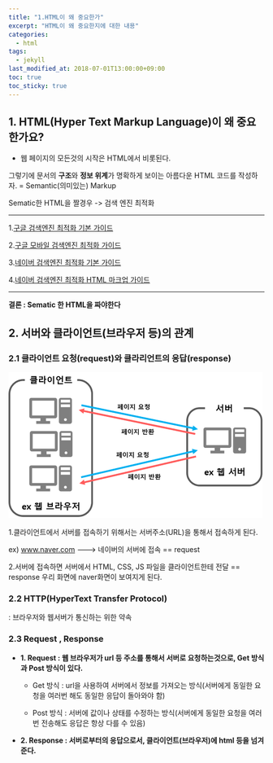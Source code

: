 ```yaml
---
title: "1.HTML이 왜 중요한가"
excerpt: "HTML이 왜 중요한지에 대한 내용"
categories:
  - html
tags:
  - jekyll
last_modified_at: 2018-07-01T13:00:00+09:00
toc: true
toc_sticky: true
---
```


## 1. HTML(Hyper Text Markup Language)이 왜 중요한가요?

- 웹 페이지의 모든것의 시작은 HTML에서 비롯된다.

그렇기에 문서의 **구조**와 **정보 위계**가 명확하게 보이는 아름다운 HTML 코드를 작성하자.
= Semantic(의미있는) Markup

Sematic한 HTML을 짤경우
-> 검색 엔진 최적화

---

1.[구글 검색엔진 최적화 기본 가이드]("https://support.google.com/webmasters/answer/7451184?hl=ko")

2.[구글 모바일 검색엔진 최적화 가이드]("https://developers.google.com/search/mobile-sites/mobile-seo?hl=ko")

3.[네이버 검색엔진 최적화 기본 가이드]("https://searchadvisor.naver.com/guide/seo-basic-intro")

4.[네이버 검색엔진 최적화 HTML 마크업 가이드]("https://searchadvisor.naver.com/guide/markup-intro")

---

**결론 : Sematic 한 HTML을 짜야한다**

## 2. 서버와 클라이언트(브라우저 등)의 관계

### 2.1 클라이언트 요청(request)와 클라리언트의 응답(response)

![Server-Browser Relationship](/assets/images/html_img/Browser_Server.png)

1.클라이언트에서 서버를 접속하기 위해서는 서버주소(URL)을 통해서 접속하게 된다.

ex) www.naver.com ---> 네이버의 서버에 접속 == request

2.서버에 접속하면 서버에서 HTML, CSS, JS 파일을 클라이언트한테 전달 == response 우리 화면에 naver화면이 보여지게 된다.

### 2.2 HTTP(HyperText Transfer Protocol)

: 브라우저와 웹서버가 통신하는 위한 약속

### 2.3 Request , Response

- **1. Request : 웹 브라우저가 url 등 주소를 통해서 서버로 요청하는것으로, Get 방식과 Post 방식이 있다.**

  - Get 방식 : url을 사용하여 서버에서 정보를 가져오는 방식(서버에게 동일한 요청을 여러번 해도 동일한 응답이 돌아와야 함)

  - Post 방식 : 서버에 값이나 상태를 수정하는 방식(서버에게 동일한 요청을 여러 번 전송해도 응답은 항상 다를 수 있음)

- **2. Response : 서버로부터의 응답으로서, 클라이언트(브라우저)에 html 등을 넘겨준다.**
